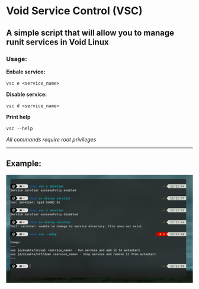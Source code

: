 # Void Service Control (VSC)
## A simple script that will allow you to manage runit services in Void Linux

### Usage:

**Enbale service:**

```
vsc e <service_name>
```

**Disable service:**

```
vsc d <service_name>
```

**Print help**

```
vsc --help
```
*All commands require root privileges*

---

## Example:

![](.ex.png)
